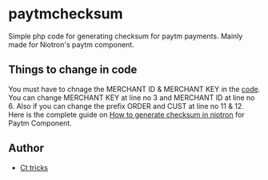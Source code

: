 # paytmchecksum
Simple php code for generating checksum for paytm payments. Mainly made for Niotron's paytm component.

## Things to change in code

You must have to chnage the MERCHANT ID & MERCHANT KEY in the [code](https://github.com/cttricks/paytmchecksum/blob/main/generate-checksum.php). You can change MERCHANT KEY at line no 3 and MERCHANT ID at line no 6. Also if you can change the prefix ORDER and CUST at line no 11 & 12. Here is the complete guide on [How to generate checksum in niotron](http://cttricks.com/) for Paytm Component.

## Author
- [Ct tricks](mailto:help.cttricks@gmail.com)
